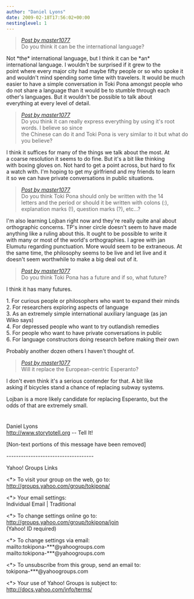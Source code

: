 ```yaml
---
author: "Daniel Lyons"
date: 2009-02-18T17:56:02+00:00
nestinglevel: 1
---
```

> [_Post by master1077_](/WcsGzI9U/questions-about-toki-pona#post1)  
> Do you think it can be the international language?  
> 

Not \*the\* international language, but I think it can be \*an\*  
international language. I wouldn't be surprised if it grew to the  
point where every major city had maybe fifty people or so who spoke it  
and wouldn't mind spending some time with travelers. It would be much  
easier to have a simple conversation in Toki Pona amongst people who  
do not share a language than it would be to stumble through each  
other's languages. But it wouldn't be possible to talk about  
everything at every level of detail.  

> [_Post by master1077_](/WcsGzI9U/questions-about-toki-pona#post1)  
> Do you think it can really express everything by using it's root  
> words. I believe so since  
> the Chinese can do it and Toki Pona is very similar to it but what do  
> you believe?  
> 

I think it suffices for many of the things we talk about the most. At  
a coarse resolution it seems to do fine. But it's a bit like thinking  
with boxing gloves on. Not hard to get a point across, but hard to fix  
a watch with. I'm hoping to get my girlfriend and my friends to learn  
it so we can have private conversations in public situations.  

> [_Post by master1077_](/WcsGzI9U/questions-about-toki-pona#post1)  
> Do you think Toki Pona should only be written with the 14  
> letters and the period or should it be written with colons (:),  
> explanation marks (!), question marks (?), etc...?  
> 

I'm also learning Lojban right now and they're really quite anal about  
orthographic concerns. TP's inner circle doesn't seem to have made  
anything like a ruling about this. It ought to be possible to write it  
with many or most of the world's orthographies. I agree with jan  
Elumutu regarding punctuation. More would seem to be extraneous. At  
the same time, the philosophy seems to be live and let live and it  
doesn't seem worthwhile to make a big deal out of it.  

> [_Post by master1077_](/WcsGzI9U/questions-about-toki-pona#post1)  
> Do you think Toki Pona has a future and if so, what future?  
> 

I think it has many futures.  
  
1\. For curious people or philosophers who want to expand their minds  
2\. For researchers exploring aspects of language  
3\. As an extremely simple international auxiliary language (as jan  
Wiko says)  
4\. For depressed people who want to try outlandish remedies  
5\. For people who want to have private conversations in public  
6\. For language constructors doing research before making their own  
  
Probably another dozen others I haven't thought of.  

> [_Post by master1077_](/WcsGzI9U/questions-about-toki-pona#post1)  
> Will it replace the European-centric Esperanto?  
> 

I don't even think it's a serious contender for that. A bit like  
asking if bicycles stand a chance of replacing subway systems.  
  
Lojban is a more likely candidate for replacing Esperanto, but the  
odds of that are extremely small.  
  
  
Daniel Lyons  
http://www.storytotell.org -- Tell It!  
  
  
  
\[Non-text portions of this message have been removed\]  
  
  
  
\------------------------------------  
  
Yahoo! Groups Links  
  
<\*> To visit your group on the web, go to:  
http://groups.yahoo.com/group/tokipona/  
  
<\*> Your email settings:  
Individual Email | Traditional  
  
<\*> To change settings online go to:  
http://groups.yahoo.com/group/tokipona/join  
(Yahoo! ID required)  
  
<\*> To change settings via email:  
mailto:tokipona-\*\*\*@yahoogroups.com  
mailto:tokipona-\*\*\*@yahoogroups.com  
  
<\*> To unsubscribe from this group, send an email to:  
tokipona-\*\*\*@yahoogroups.com  
  
<\*> Your use of Yahoo! Groups is subject to:  
http://docs.yahoo.com/info/terms/